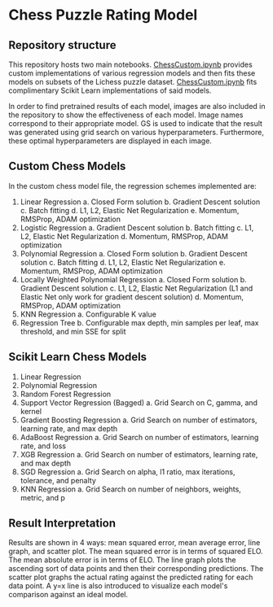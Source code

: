 # Chess Puzzle Rating Model
## Repository structure
This repository hosts two main notebooks. [ChessCustom.ipynb](https://github.com/pmogan77/Chess/blob/main/ChessCustom.ipynb) provides custom implementations of various regression models and then fits these models on subsets of the Lichess puzzle dataset. [ChessCustom.ipynb](https://github.com/pmogan77/Chess/blob/main/ChessCustom.ipynb) fits complimentary Scikit Learn implementations of said models. 

In order to find pretrained results of each model, images are also included in the repository to show the effectiveness of each model. Image names correspond to their appropriate model. GS is used to indicate that the result was generated using grid search on various hyperparameters. Furthermore, these optimal hyperparameters are displayed in each image.

## Custom Chess Models
In the custom chess model file, the regression schemes implemented are:

 1. Linear Regression
	 a. Closed Form solution
	 b. Gradient Descent solution
	 c. Batch fitting
	 d. L1, L2, Elastic Net Regularization
	 e. Momentum, RMSProp, ADAM optimization
 2. Logistic Regression
	 a. Gradient Descent solution
	 b. Batch fitting
	 c. L1, L2, Elastic Net Regularization
	 d. Momentum, RMSProp, ADAM optimization
 3. Polynomial Regression
	 a. Closed Form solution
	 b. Gradient Descent solution
	 c. Batch fitting
	 d. L1, L2, Elastic Net Regularization
	 e. Momentum, RMSProp, ADAM optimization
 4. Locally Weighted Polynomial Regression
	 a. Closed Form solution
	 b. Gradient Descent solution
	 c. L1, L2, Elastic Net Regularization (L1 and Elastic Net only work for gradient descent solution)
	 d. Momentum, RMSProp, ADAM optimization
 5. KNN Regression
	 a. Configurable K value
 6. Regression Tree
	 b. Configurable max depth, min samples per leaf, max threshold, and min SSE for split

## Scikit Learn Chess Models

 1. Linear Regression
 2. Polynomial Regression
 3. Random Forest Regression
 4. Support Vector Regression (Bagged)
	 a. Grid Search on C, gamma, and kernel
 5. Gradient Boosting Regression
	 a. Grid Search on number of estimators, learning rate, and max depth
 6. AdaBoost Regression
	 a. Grid Search on number of estimators, learning rate, and loss
 7. XGB Regression
	 a. Grid Search on number of estimators, learning rate, and max depth 
 8. SGD Regression
	 a. Grid Search on alpha, l1 ratio, max iterations, tolerance, and penalty
 9. KNN Regression
	 a. Grid Search on number of neighbors, weights, metric, and p 

## Result Interpretation
Results are shown in 4 ways: mean squared error, mean average error, line graph, and scatter plot. The mean squared error is in terms of squared ELO. The mean absolute error is in terms of ELO. The line graph plots the ascending sort of data points and then their corresponding predictions. The scatter plot graphs the actual rating against the predicted rating for each data point. A y=x line is also introduced to visualize each model's comparison against an ideal model.
